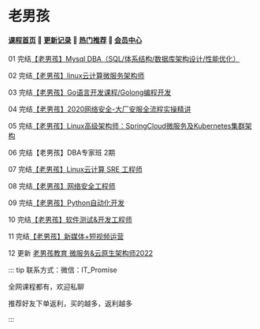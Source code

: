 # 老男孩

#### [**课程首页**](../../README.md) 💖 [**更新记录**](./gxjl-2023.md) 💖 [**热门推荐**](./rmtj.md) 💖 [**会员中心**](./vip.md)

01 完结[【老男孩】Mysql DBA（SQL/体系结构/数据库架构设计/性能优化）](https://edu.51cto.com/course/24231.html)

02 完结[【老男孩】linux云计算微服务架构师](https://edu.51cto.com/course/24320.html)

03 完结[【老男孩】Go语言开发课程/Golong编程开发](https://ke.qq.com/course/3060393)

04 完结[【老男孩】2020网络安全-大厂安服全流程实操精讲](https://edu.51cto.com/topic/3161.html)

05 完结[【老男孩】Linux高级架构师：SpringCloud微服务及Kubernetes集群架构](https://ke.qq.com/course/2772849)

06 完结【老男孩】DBA专家班 2期

07 完结[【老男孩】Linux云计算 SRE 工程师](https://www.oldboyedu.com/)

08 完结[【老男孩】网络安全工程师](https://www.oldboyedu.com/Public/lnh/kec/network/index.html)

09 完结[【老男孩】Python自动化开发](https://www.oldboyedu.com/)

10 完结[【老男孩】软件测试&开发工程师](https://www.oldboyedu.com/)

11 完结[【老男孩】新媒体+短视频运营](https://www.oldboyedu.com/)

12 更新 [老男孩教育 微服务&云原生架构师2022](https://www.oldboyedu.com/blog/4249.html)



::: tip
联系方式：微信：IT_Promise

全网课程都有，欢迎私聊

推荐好友下单返利，买的越多，返利越多

:::